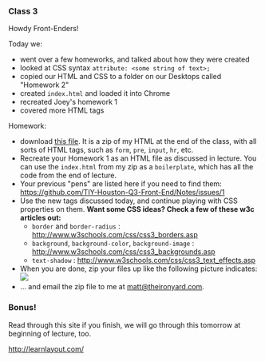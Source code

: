 ### Class 3

Howdy Front-Enders!

Today we:

- went over a few homeworks, and talked about how they were created
- looked at CSS syntax
	`attribute: <some string of text>;`
- copied our HTML and CSS to a folder on our Desktops called "Homework 2"
- created `index.html` and loaded it into Chrome
- recreated Joey's homework 1
- covered more HTML tags

Homework:

- download [this file](http://cl.ly/2b030w1C1Z3k/Homework%202.zip). It is a zip of my HTML at the end of the class, with all sorts of HTML tags, such as `form`, `pre`, `input`, `hr`, etc.
- Recreate your Homework 1 as an HTML file as discussed in lecture. You can use the `index.html` from my zip as a `boilerplate`, which has all the code from the end of lecture.
- Your previous "pens" are listed here if you need to find them: https://github.com/TIY-Houston-Q3-Front-End/Notes/issues/1
- Use the new tags discussed today, and continue playing with CSS properties on them.
	**Want some CSS ideas? Check a few of these w3c articles out:**
	- `border` and `border-radius` : http://www.w3schools.com/css/css3_borders.asp
	- `background`, `background-color`, `background-image` : http://www.w3schools.com/css/css3_backgrounds.asp
	- `text-shadow` : http://www.w3schools.com/css/css3_text_effects.asp
- When you are done, zip your files up like the following picture indicates: ![](http://cl.ly/image/1Q142C452Y0I/Screen%20Shot%202014-06-10%20at%201.33.19%20PM.png)
- ... and email the zip file to me at [matt@theironyard.com](mailto:matt@theironyard.com).

### Bonus!

Read through this site if you finish, we will go through this tomorrow at beginning of lecture, too.

http://learnlayout.com/